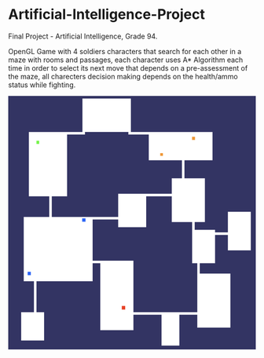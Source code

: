 # Artificial-Intelligence-Project

Final Project - Artificial Intelligence, Grade 94.

OpenGL Game with 4 soldiers characters that search for each other in a maze with rooms and passages, each character uses A* Algorithm each time in order to select its next move that depends on a pre-assessment of the maze, all charecters decision making depends on the health/ammo status while fighting.

![](https://github.com/ShalevL/Artificial-Intelligence-Project/blob/main/ai.png)
